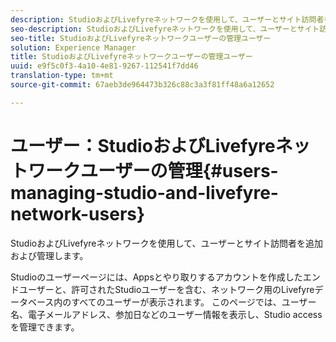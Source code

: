 ```yaml
---
description: StudioおよびLivefyreネットワークを使用して、ユーザーとサイト訪問者を追加および管理します。
seo-description: StudioおよびLivefyreネットワークを使用して、ユーザーとサイト訪問者を追加および管理します。
seo-title: StudioおよびLivefyreネットワークユーザーの管理ユーザー
solution: Experience Manager
title: StudioおよびLivefyreネットワークユーザーの管理ユーザー
uuid: e9f5c0f3-4a10-4e81-9267-112541f7dd46
translation-type: tm+mt
source-git-commit: 67aeb3de964473b326c88c3a3f81ff48a6a12652

---
```



# ユーザー：StudioおよびLivefyreネットワークユーザーの管理{#users-managing-studio-and-livefyre-network-users}

StudioおよびLivefyreネットワークを使用して、ユーザーとサイト訪問者を追加および管理します。

Studioのユーザーページには、Appsとやり取りするアカウントを作成したエンドユーザーと、許可されたStudioユーザーを含む、ネットワーク用のLivefyreデータベース内のすべてのユーザーが表示されます。 このページでは、ユーザー名、電子メールアドレス、参加日などのユーザー情報を表示し、Studio accessを管理できます。
